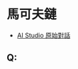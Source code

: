 # 馬可夫鏈

* [AI Studio 原始對話](https://aistudio.google.com/app/prompts?state=%7B%22ids%22:%5B%221788Y4y0agdWl5MmU8pUwuWaG8toWGDyi%22%5D,%22action%22:%22open%22,%22userId%22:%22111605452542833299008%22,%22resourceKeys%22:%7B%7D%7D&usp=sharing)

## Q:  
